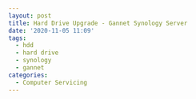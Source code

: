 ```yaml
---
layout: post
title: Hard Drive Upgrade - Gannet Synology Server
date: '2020-11-05 11:09'
tags:
  - hdd
  - hard drive
  - synology
  - gannet
categories:
  - Computer Servicing
---
```

